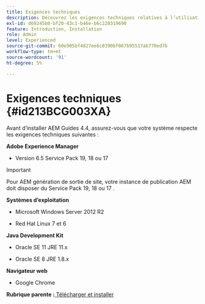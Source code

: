```yaml
---
title: Exigences techniques
description: Découvrez les exigences techniques relatives à l’utilisation des guides Adobe Experience Manager
exl-id: d69245b0-bf20-43c1-b46e-b6c220319690
feature: Introduction, Installation
role: Admin
level: Experienced
source-git-commit: 60e905bf4027ee6c0390bf067b95517ab770ed7b
workflow-type: tm+mt
source-wordcount: '91'
ht-degree: 5%

---
```


# Exigences techniques {#id213BCG003XA}

Avant d’installer AEM Guides 4.4, assurez-vous que votre système respecte les exigences techniques suivantes :

**Adobe Experience Manager**

- Version 6.5 Service Pack 19, 18 ou 17

>[!IMPORTANT]
>
> Pour AEM génération de sortie de site, votre instance de publication AEM doit disposer du Service Pack 19, 18 ou 17 .

**Systèmes d’exploitation**

- Microsoft Windows Server 2012 R2

- Red Hat Linux 7 et 6


**Java Development Kit**

- Oracle SE 11 JRE 11.x

- Oracle SE 8 JRE 1.8.x


**Navigateur web**

- Google Chrome


**Rubrique parente :**[ Télécharger et installer](download-install.md)
